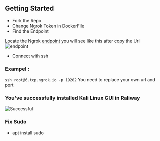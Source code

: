 ## Getting Started

- Fork the Repo
- Change Ngrok Token in DockerFile
- Find the Endpoint

Locate the Ngrok [endpoint](https://dashboard.ngrok.com/endpoint) you will see like this after copy the Url
![endpoint](https://telegra.ph/file/08ed31240c792262a91f5.jpg)

- Connect with ssh

### Exampel : 
`ssh root@6.tcp.ngrok.io -p 19202`
You need to replace your own url and port

### You've successfully installed Kali Linux GUI in Raliway
![Successful](https://github.com/kavidu-dilhara/Kali-Linux-VPS/blob/main/img/14.jpg)

### Fix Sudo
- apt install sudo
